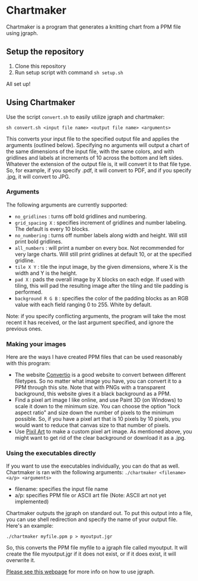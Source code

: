 # Chartmaker

Chartmaker is a program that generates a knitting chart from a PPM
file using jgraph.

## Setup the repository
1. Clone this repository
2. Run setup script with command `sh setup.sh`

All set up!

## Using Chartmaker
Use the script `convert.sh` to easily utilize jgraph and chartmaker:
```
sh convert.sh <input file name> <output file name> <arguments>
```

This converts your input file to the specified output file and applies the arguments (outlined below). Specifying no arguments will output a chart of the same dimensions of the input file, with the same colors, and with gridlines and labels at increments of 10 across the bottom and left sides. Whatever the extension of the output file is, it will convert it to that file type. So, for example, if you specify .pdf, it will convert to PDF, and if you specify .jpg, it will convert to JPG. 

### Arguments
The following arguments are currently supported:
* `no_gridlines` : turns off bold gridlines and numbering.
* `grid_spacing X` : specifies increment of gridlines and number labeling. The default is every 10 blocks.
* `no_numbering` : turns off number labels along width and height. Will still print bold gridlines.
* `all_numbers` : will print a number on every box. Not recommended for very large charts. Will still print gridlines at default 10, or at the specified gridline.
* `tile X Y` : tile the input image, by the given dimensions, where X is the width and Y is the height.
* `pad X` : pads the overall image by X blocks on each edge. If used with tiling, this will pad the resulting image after the tiling and tile padding is performed.
* `background R G B` : specifies the color of the padding blocks as an RGB value with each field ranging 0 to 255. White by default.

Note: if you specify conflicting arguments, the program will take the most recent it has received, or the last argument specified, and ignore the previous ones.


### Making your images
Here are the ways I have created PPM files that can be used reasonably with this program:
* The website [Convertio](https://convertio.co/) is a good website to convert between different filetypes. So no matter what image you have, you can convert it to a PPM through this site. Note that with PNGs with a transparent background, this website gives it a black background as a PPM.
* Find a pixel art image I like online, and use Paint 3D (on Windows) to scale it down to the minimum size. You can choose the option "lock aspect ratio" and size down the number of pixels to the minimum possible. So, if you have a pixel art that is 10 pixels by 10 pixels, you would want to reduce that canvas size to that number of pixels.
* Use [Pixil Art](https://www.pixilart.com/draw) to make a custom pixel art image. As mentioned above, you might want to get rid of the clear background or download it as a .jpg.

### Using the executables directly
If you want to use the executables individually, you can do that as well. Chartmaker is ran with the following arguments:
`./chartmaker <filename> <a/p> <arguments>`

* filename: specifies the input file name
* a/p: specifies PPM file or ASCII art file (Note: ASCII art not yet implemented)

Chartmaker outputs the jgraph on standard out. To put this output into a file, you can use shell redirection and specify the name of your output file. Here's an example:
```
./chartmaker myfile.ppm p > myoutput.jgr
```
So, this converts the PPM file myfile to a jgraph file called myoutput. It will create the file myoutput.jgr if it does not exist, or if it does exist, it will overwrite it.

[Please see this webpage](http://web.eecs.utk.edu/~jplank/plank/jgraph/jgraph.html) for more info on how to use jgraph.
